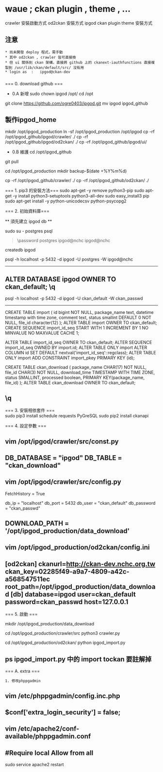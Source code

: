 # waue ; ckan plugin , theme , ...


crawler 安裝啟動方式
od2ckan 安裝方式
ipgod ckan plugin theme 安裝方式


## 注意

	* 尚未開發 deploy 程式，需手動
	* 其中 od2ckan , crawler 皆可直接換
	* 但 ui 關係到 ckan 架構，直接將 github 上的 ckanext-iauthfunctions 直接複製到 /usr/lib/ckan/default/src/ 沒有用
	* login as  :   ipgod@ckan-dev


### 


===    0. download  github ===   
* 0.A 新增
sudo chown ipgod /opt/
cd /opt

git clone https://github.com/ogre0403/ipgod.git
mv ipgod ipgod_github

##  製作ipgod_home ##
mkdir /opt/ipgod_production
ln -sf /opt/ipgod_production /opt/ipgod
cp -rf /opt/ipgod_github/ipgod/crawler/ ./
cp -rf /opt/ipgod_github/ipgod/od2ckan/ ./
cp -rf /opt/ipgod_github/ipgod/ui/


* 0.B 維護
cd /opt/ipgod_github

git pull 

cd /opt/ipgod_production
mkdir backup-$(date +%Y%m%d)

cp -rf /opt/ipgod_github/crawler/ ./
cp -rf /opt/ipgod_github/od2ckan/ ./


===    1. pip3 的安裝方法=== 
sudo apt-get -y remove python3-pip
sudo apt-get -y install python3-setuptools python3-all-dev
sudo easy_install3 pip
sudo apt-get install -y python-unicodecsv python-psycopg2



===    2. 初始資料庫=== 

** 須先建立 ipgod db **

sudo su - postgres
psql

> \password postgres
ipgod@nchc
ipgod@nchc

createdb ipgod




psql -h localhost -p 5432 -d ipgod -U postgres -W
ipgod@nchc

---------------

ALTER DATABASE ipgod OWNER TO ckan_default;
\q
-------------

psql -h localhost -p 5432 -d ipgod -U ckan_default -W
ckan_passwd

-------------
CREATE TABLE import (
    id bigint NOT NULL,
    package_name text,
    datetime timestamp with time zone,
    comment text,
    status smallint DEFAULT 0 NOT NULL,
    file_id character(12)
);
ALTER TABLE import OWNER TO ckan_default;
CREATE SEQUENCE import_id_seq
    START WITH 1
    INCREMENT BY 1
    NO MINVALUE
    NO MAXVALUE
    CACHE 1;

ALTER TABLE import_id_seq OWNER TO ckan_default;
ALTER SEQUENCE import_id_seq OWNED BY import.id;
ALTER TABLE ONLY import ALTER COLUMN id SET DEFAULT nextval('import_id_seq'::regclass);
ALTER TABLE ONLY import
    ADD CONSTRAINT import_pkey PRIMARY KEY (id);

CREATE TABLE ckan_download (
        package_name    CHAR(17) NOT NULL,
        file_id         CHAR(3)  NOT NULL,
        download_time   TIMESTAMP WITH TIME ZONE,
        status          SMALLINT,
        processed       boolean,
        PRIMARY KEY(package_name, file_id)
);
ALTER TABLE ckan_download OWNER TO ckan_default;

\q
-----------------------------


===    3. 安裝相依套件 ===   
sudo  pip3 install schedule requests PyGreSQL
sudo  pip2 install ckanapi

===     4. 設定參數 ===   

vim /opt/ipgod/crawler/src/const.py
----------
DB_DATABASE = "ipgod"
DB_TABLE = "ckan_download"
----------

vim /opt/ipgod/crawler/src/config.py
------------
FetchHistory = True

db_ip = "localhost"
db_port = 5432
db_user = "ckan_default"
db_password = "ckan_passwd"

DOWNLOAD_PATH = '/opt/ipgod_production/data_download'
------------

vim /opt/ipgod_production/od2ckan/config.ini
-------------
[od2ckan]
ckanurl=http://ckan-dev.nchc.org.tw
ckan_key=02285f49-a9a7-4809-a42c-a568547511ec
root_path=/opt/ipgod_production/data_download
[db]
database=ipgod
user=ckan_default
password=ckan_passwd
host=127.0.0.1
------------




===    5. 啟動 ===   

mkdir /opt/ipgod_production/data_download

cd /opt/ipgod_production/crawler/src
python3 crawler.py

cd /opt/ipgod_production/od2ckan/
python ipgod_import.py


##  ps ipgod_import.py  中的 import tockan 要註解掉



===  A. extra ===

	1. 修改phppgadmin


vim /etc/phppgadmin/config.inc.php
------
 $conf['extra_login_security'] = false;
-------

vim /etc/apache2/conf-available/phppgadmin.conf
------
#Require local
Allow from all
------

sudo service apache2 restart





